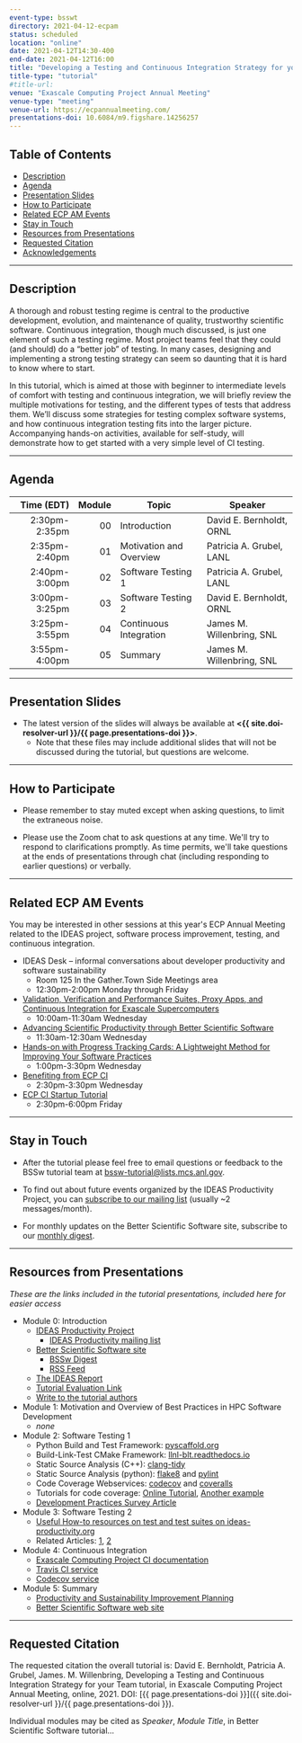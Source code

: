 ```yaml
---
event-type: bsswt
directory: 2021-04-12-ecpam
status: scheduled
location: "online"
date: 2021-04-12T14:30-400
end-date: 2021-04-12T16:00
title: "Developing a Testing and Continuous Integration Strategy for your Team"
title-type: "tutorial"
#title-url:
venue: "Exascale Computing Project Annual Meeting"
venue-type: "meeting"
venue-url: https://ecpannualmeeting.com/
presentations-doi: 10.6084/m9.figshare.14256257
---
```


## Table of Contents
* [Description](#description)
* [Agenda](#agenda) 
* [Presentation Slides](#presentation-slides) 
* [How to Participate](#how-to-participate)
* [Related ECP AM Events](#related-ecp-am-events)  
* [Stay in Touch](#stay-in-touch) 
* [Resources from Presentations](#resources-from-presentations) 
* [Requested Citation](#requested-citation)
* [Acknowledgements](#acknowledgements) 

---

## Description

A thorough and robust testing regime is central to the productive development, evolution, and maintenance of quality, trustworthy scientific software. Continuous integration, though much discussed, is just one element of such a testing regime. Most project teams feel that they could (and should) do a “better job” of testing. In many cases, designing and implementing a strong testing strategy can seem so daunting that it is hard to know where to start.

In this tutorial, which is aimed at those with beginner to intermediate levels of comfort with testing and continuous integration, we will briefly review the multiple motivations for testing, and the different types of tests that address them. We’ll discuss some strategies for testing complex software systems, and how continuous integration testing fits into the larger picture. Accompanying hands-on activities, available for self-study, will demonstrate how to get started with a very simple level of CI testing.

---

## Agenda

| Time (EDT) | Module | Topic | Speaker |
|-----------:|-------:|-------|---------|
| 2:30pm-2:35pm | 00 | Introduction | David E. Bernholdt, ORNL |
| 2:35pm-2:40pm | 01 | Motivation and Overview | Patricia A. Grubel, LANL |
| 2:40pm-3:00pm | 02 | Software Testing 1 | Patricia A. Grubel, LANL |
| 3:00pm-3:25pm | 03 | Software Testing 2 | David E. Bernholdt, ORNL | 
| 3:25pm-3:55pm | 04 | Continuous Integration | James M. Willenbring, SNL | 
| 3:55pm-4:00pm | 05 | Summary | James M. Willenbring, SNL| 

---

## Presentation Slides

* The latest version of the slides will always be available at **<{{ site.doi-resolver-url }}/{{ page.presentations-doi }}>**.
  - Note that these files may include additional slides that will not be discussed during the tutorial, but questions are welcome.

---

## How to Participate

* Please remember to stay muted except when asking questions, to limit the extraneous noise. 

* Please use the Zoom chat to ask questions at any time.  We'll try to respond to clarifications promptly.  As time permits, we'll take questions at the ends of presentations through chat (including responding to earlier questions) or verbally.

---

## Related ECP AM Events

You may be interested in other sessions at this year's ECP Annual Meeting related to the IDEAS project, software process improvement, testing, and continuous integration.

* IDEAS Desk – informal conversations about developer productivity and software sustainability
  - Room 125 In the Gather.Town Side Meetings area
  - 12:30pm-2:00pm Monday through Friday
* [Validation, Verification and Performance Suites, Proxy Apps, and Continuous Integration for Exascale Supercomputers](https://whova.com/portal/webapp/ecpan_202104/Agenda/1510974)
  - 10:00am-11:30am Wednesday 
* [Advancing Scientific Productivity through Better Scientific Software](https://whova.com/portal/webapp/ecpan_202104/Agenda/1511033)
  - 11:30am-12:30am Wednesday
* [Hands-on with Progress Tracking Cards: A Lightweight Method for Improving Your Software Practices](https://whova.com/portal/webapp/ecpan_202104/Agenda/1511046)
  - 1:00pm-3:30pm Wednesday
* [Benefiting from ECP CI](https://whova.com/portal/webapp/ecpan_202104/Agenda/1511067)
  - 2:30pm-3:30pm Wednesday
* [ECP CI Startup Tutorial](https://whova.com/portal/webapp/ecpan_202104/Agenda/1511140)
  - 2:30pm-6:00pm Friday

---

## Stay in Touch

* After the tutorial please feel free to email questions or feedback to the BSSw tutorial team at <bssw-tutorial@lists.mcs.anl.gov>.

* To find out about future events organized by the IDEAS Productivity Project, you can [subscribe to our mailing list](http://eepurl.com/cQCyJ5) (usually ~2 messages/month).

* For monthly updates on the Better Scientific Software site, subscribe to our [monthly digest](https://bssw.io/pages/receive-our-email-digest).

---

## Resources from Presentations
*These are the links included in the tutorial presentations, included here for easier access*

* Module 0: Introduction
  * [IDEAS Productivity Project](http://ideas-productivity.org)
    * [IDEAS Productivity mailing list](http://eepurl.com/cQCyJ5)
  * [Better Scientific Software site](https://bssw.io)
    * [BSSw Digest](https://bssw.io/pages/receive-our-email-digest)
    * [RSS Feed](https://bssw.io/items.rss)
  * [The IDEAS Report](https://exascaleproject.org/better-scientific-productivity-through-better-scientific-software-the-ideas-report)
  * [Tutorial Evaluation Link](https://submissions.supercomputing.org/?page=Submit&id=TutorialEvaluation&site=sc20)
  * [Write to the tutorial authors](mailto:bssw-tutorial@lists.mcs.anl.gov)
* Module 1: Motivation and Overview of Best Practices in HPC Software Development
  * *none*
* Module 2: Software Testing 1
  * Python Build and Test Framework: [pyscaffold.org](https://pyscaffold.org)
  * Build-Link-Test CMake Framework: [llnl-blt.readthedocs.io](https://llnl-blt.readthedocs.io)
  * Static Source Analysis (C++): [clang-tidy](https://clang.llvm.org/extra/clang-tidy/)
  * Static Source Analysis (python): [flake8](https://flake8.pycqa.org/en/latest/index.html) and [pylint](https://www.pylint.org/)
  * Code Coverage Webservices: [codecov](https://about.codecov.io/) and [coveralls](https://coveralls.io/)
  * Tutorials for code coverage: [Online Tutorial](https://github.com/amklinv/morpheus), [Another example](https://github.com/jrdoneal/infrastructure)
  * [Development Practices Survey Article](https://dx.doi.org/10.6084/m9.figshare.14188463.v1)
* Module 3: Software Testing 2
  * [Useful How-to resources on test and test suites on ideas-productivity.org](https://ideas-productivity.org/resources/howtos/)
  * Related Articles: [1](https://ieeexplore.ieee.org/abstract/document/8449015), [2](https://onlinelibrary.wiley.com/doi/abs/10.1002/spe.2220)
* Module 4: Continuous Integration
  * [Exascale Computing Project CI documentation](https://ecp-ci.gitlab.io/)
  * [Travis CI service](https://travis-ci.com)
  * [Codecov service](https://codecov.io)
* Module 5: Summary
  * [Productivity and Sustainability Improvement Planning](https://bssw.io/psip)
  * [Better Scientific Software web site](https://bssw.io/)

---

## Requested Citation
The requested citation the overall tutorial is: David E. Bernholdt, Patricia A. Grubel, James. M. Willenbring, Developing a Testing and Continuous Integration Strategy for your Team tutorial, in Exascale Computing Project Annual Meeting, online, 2021. DOI: [{{ page.presentations-doi }}]({{ site.doi-resolver-url }}/{{ page.presentations-doi }}).

Individual modules may be cited as *Speaker*, *Module Title*, in Better Scientific Software tutorial…
